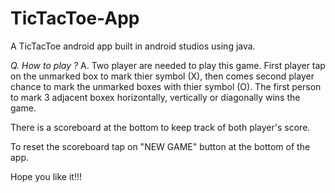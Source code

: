 # TicTacToe-App

A TicTacToe android app built in android studios using java.

*Q. How to play ?*
A. Two player are needed to play this game. First player tap on the unmarked box to mark thier symbol (X), then comes second player chance to mark the unmarked boxes with thier symbol (O). 
The first person to mark 3 adjacent boxex horizontally, vertically or diagonally wins the game.

There is a scoreboard at the bottom to keep track of both player's score.

To reset the scoreboard tap on "NEW GAME" button at the bottom of the app.

Hope you like it!!!
